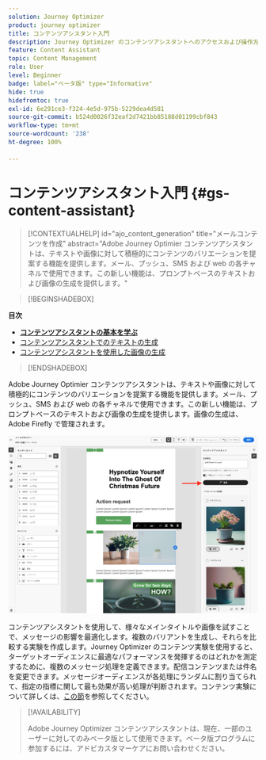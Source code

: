 ```yaml
---
solution: Journey Optimizer
product: journey optimizer
title: コンテンツアシスタント入門
description: Journey Optimizer のコンテンツアシスタントへのアクセスおよび操作方法を説明します
feature: Content Assistant
topic: Content Management
role: User
level: Beginner
badge: label="ベータ版" type="Informative"
hide: true
hidefromtoc: true
exl-id: 6e291ce3-f324-4e5d-975b-5229dea4d581
source-git-commit: b524d0026f32eaf2d7421bb85188d01199cbf843
workflow-type: tm+mt
source-wordcount: '238'
ht-degree: 100%

---
```


# コンテンツアシスタント入門 {#gs-content-assistant}

>[!CONTEXTUALHELP]
>id="ajo_content_generation"
>title="メールコンテンツを作成"
>abstract="Adobe Journey Optimier コンテンツアシスタントは、テキストや画像に対して積極的にコンテンツのバリエーションを提案する機能を提供します。メール、プッシュ、SMS および web の各チャネルで使用できます。この新しい機能は、プロンプトベースのテキストおよび画像の生成を提供します。"


>[!BEGINSHADEBOX]

**目次**

* **[コンテンツアシスタントの基本を学ぶ](gs-generative.md)**
* [コンテンツアシスタントでのテキストの生成](generative-content.md)
* [コンテンツアシスタントを使用した画像の生成](generative-image.md)

>[!ENDSHADEBOX]


Adobe Journey Optimier コンテンツアシスタントは、テキストや画像に対して積極的にコンテンツのバリエーションを提案する機能を提供します。メール、プッシュ、SMS および web の各チャネルで使用できます。この新しい機能は、プロンプトベースのテキストおよび画像の生成を提供します。画像の生成は、Adobe Firefly で管理されます。

![](assets/image-gen-ai.png)



コンテンツアシスタントを使用して、様々なメインタイトルや画像を試すことで、メッセージの影響を最適化します。複数のバリアントを生成し、それらを比較する実験を作成します。Journey Optimizer のコンテンツ実験を使用すると、ターゲットオーディエンスに最適なパフォーマンスを発揮するのはどれかを測定するために、複数のメッセージ処理を定義できます。配信コンテンツまたは件名を変更できます。メッセージオーディエンスが各処理にランダムに割り当てられて、指定の指標に関して最も効果が高い処理が判断されます。コンテンツ実験について詳しくは、[この節](../campaigns/content-experiment.md)を参照してください。


>[!AVAILABILITY]
>
>Adobe Journey Optimizer コンテンツアシスタントは、現在、一部のユーザーに対してのみベータ版として使用できます。ベータ版プログラムに参加するには、アドビカスタマーケアにお問い合わせください。

